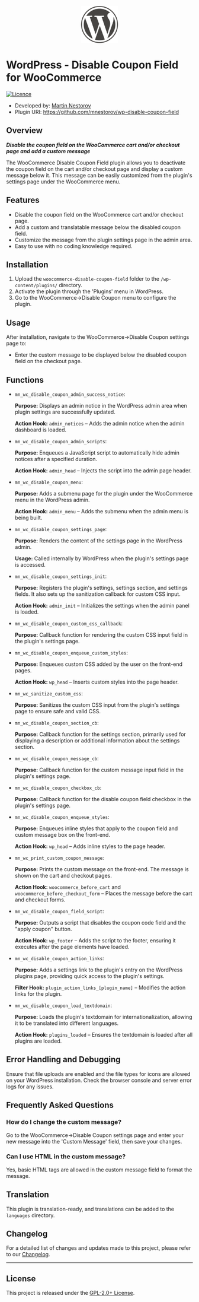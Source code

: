 <p align="center"><a href="https://wordpress.org" target="_blank"><img src="https://raw.githubusercontent.com/github/explore/80688e429a7d4ef2fca1e82350fe8e3517d3494d/topics/wordpress/wordpress.png" width="100" alt="WordPress Logo"></a></p>

# WordPress - Disable Coupon Field for WooCommerce

[![Licence](https://img.shields.io/github/license/Ileriayo/markdown-badges?style=for-the-badge)](./LICENSE)

- Developed by: [Martin Nestorov](https://github.com/mnestorov)
- Plugin URI: https://github.com/mnestorov/wp-disable-coupon-field

## Overview

**_Disable the coupon field on the WooCommerce cart and/or checkout page and add a custom message_**

The WooCommerce Disable Coupon Field plugin allows you to deactivate the coupon field on the cart and/or checkout page and display a custom message below it. This message can be easily customized from the plugin's settings page under the WooCommerce menu.

## Features

- Disable the coupon field on the WooCommerce cart and/or checkout page.
- Add a custom and translatable message below the disabled coupon field.
- Customize the message from the plugin settings page in the admin area.
- Easy to use with no coding knowledge required.

## Installation

1. Upload the `woocommerce-disable-coupon-field` folder to the `/wp-content/plugins/` directory.
2. Activate the plugin through the 'Plugins' menu in WordPress.
3. Go to the WooCommerce->Disable Coupon menu to configure the plugin.

## Usage

After installation, navigate to the WooCommerce->Disable Coupon settings page to:

- Enter the custom message to be displayed below the disabled coupon field on the checkout page.

## Functions

- `mn_wc_disable_coupon_admin_success_notice`:

    **Purpose:** Displays an admin notice in the WordPress admin area when plugin settings are successfully updated.

    **Action Hook:** `admin_notices` – Adds the admin notice when the admin dashboard is loaded.

- `mn_wc_disable_coupon_admin_scripts`:

    **Purpose:** Enqueues a JavaScript script to automatically hide admin notices after a specified duration.

    **Action Hook:** `admin_head` – Injects the script into the admin page header.

- `mn_wc_disable_coupon_menu`:
    
    **Purpose:** Adds a submenu page for the plugin under the WooCommerce menu in the WordPress admin.
    
    **Action Hook:** `admin_menu` – Adds the submenu when the admin menu is being built.

- `mn_wc_disable_coupon_settings_page`:

    **Purpose:** Renders the content of the settings page in the WordPress admin.

    **Usage:** Called internally by WordPress when the plugin's settings page is accessed.

- `mn_wc_disable_coupon_settings_init`:

    **Purpose:** Registers the plugin's settings, settings section, and settings fields. It also sets up the sanitization callback for custom CSS input.
    
    **Action Hook:** `admin_init` – Initializes the settings when the admin panel is loaded.

- `mn_wc_disable_coupon_custom_css_callback`:

    **Purpose:** Callback function for rendering the custom CSS input field in the plugin's settings page.

- `mn_wc_disable_coupon_enqueue_custom_styles`:

    **Purpose:** Enqueues custom CSS added by the user on the front-end pages.

    **Action Hook:** `wp_head` – Inserts custom styles into the page header.

- `mn_wc_sanitize_custom_css`:

    **Purpose:** Sanitizes the custom CSS input from the plugin's settings page to ensure safe and valid CSS.

- `mn_wc_disable_coupon_section_cb`:

    **Purpose:** Callback function for the settings section, primarily used for displaying a description or additional information about the settings section.

- `mn_wc_disable_coupon_message_cb`:

    **Purpose:** Callback function for the custom message input field in the plugin's settings page.

- `mn_wc_disable_coupon_checkbox_cb`:

    **Purpose:** Callback function for the disable coupon field checkbox in the plugin's settings page.

- `mn_wc_disable_coupon_enqueue_styles`:

    **Purpose:** Enqueues inline styles that apply to the coupon field and custom message box on the front-end.
    
    **Action Hook:** `wp_head` – Adds inline styles to the page header.

- `mn_wc_print_custom_coupon_message`:

    **Purpose:** Prints the custom message on the front-end. The message is shown on the cart and checkout pages.

    **Action Hook:** `woocommerce_before_cart` and `woocommerce_before_checkout_form` – Places the message before the cart and checkout forms.

- `mn_wc_disable_coupon_field_script`:

    **Purpose:** Outputs a script that disables the coupon code field and the "apply coupon" button.

    **Action Hook:** `wp_footer` – Adds the script to the footer, ensuring it executes after the page elements have loaded.

- `mn_wc_disable_coupon_action_links`:

    **Purpose:** Adds a settings link to the plugin's entry on the WordPress plugins page, providing quick access to the plugin's settings.

    **Filter Hook:** `plugin_action_links_[plugin_name]` – Modifies the action links for the plugin.

- `mn_wc_disable_coupon_load_textdomain`:

    **Purpose:** Loads the plugin's textdomain for internationalization, allowing it to be translated into different languages.
    
    **Action Hook:** `plugins_loaded` – Ensures the textdomain is loaded after all plugins are loaded.

## Error Handling and Debugging

Ensure that file uploads are enabled and the file types for icons are allowed on your WordPress installation. Check the browser console and server error logs for any issues.

## Frequently Asked Questions

### How do I change the custom message?

Go to the WooCommerce->Disable Coupon settings page and enter your new message into the 'Custom Message' field, then save your changes.

### Can I use HTML in the custom message?

Yes, basic HTML tags are allowed in the custom message field to format the message.

## Translation

This plugin is translation-ready, and translations can be added to the `languages` directory.

## Changelog

For a detailed list of changes and updates made to this project, please refer to our [Changelog](./CHANGELOG.md).

---

## License

This project is released under the [GPL-2.0+ License](http://www.gnu.org/licenses/gpl-2.0.txt).
